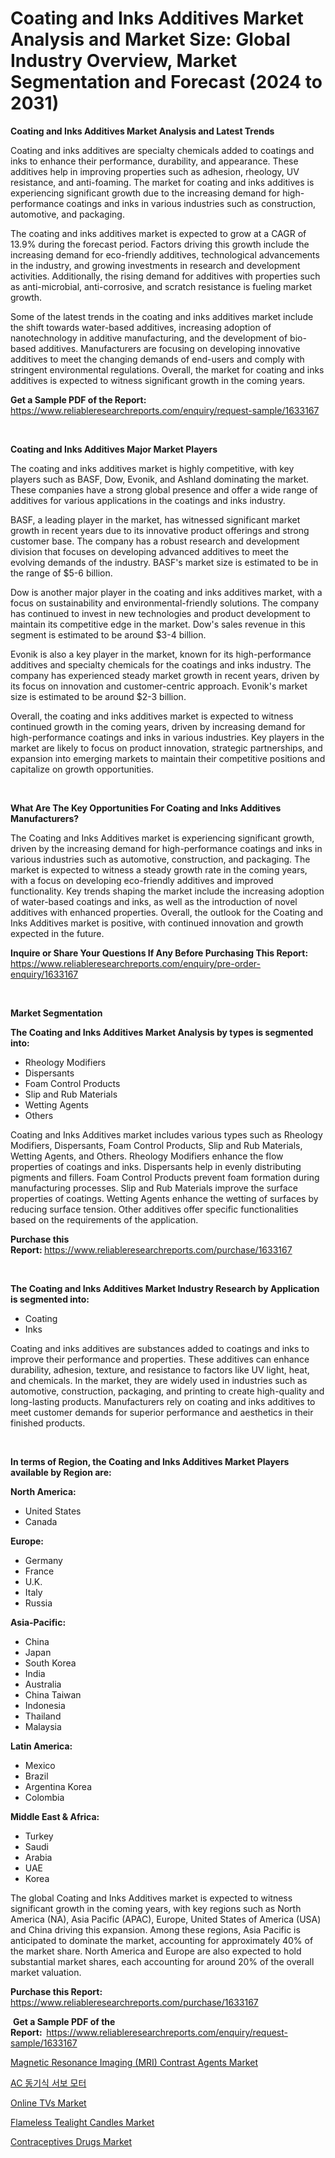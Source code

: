 <p><h1>Coating and Inks Additives Market Analysis and Market Size: Global Industry Overview, Market Segmentation and Forecast (2024 to 2031)</h1></p><p><strong>Coating and Inks Additives Market Analysis and Latest Trends</strong></p>
<p><p>Coating and inks additives are specialty chemicals added to coatings and inks to enhance their performance, durability, and appearance. These additives help in improving properties such as adhesion, rheology, UV resistance, and anti-foaming. The market for coating and inks additives is experiencing significant growth due to the increasing demand for high-performance coatings and inks in various industries such as construction, automotive, and packaging.</p><p>The coating and inks additives market is expected to grow at a CAGR of 13.9% during the forecast period. Factors driving this growth include the increasing demand for eco-friendly additives, technological advancements in the industry, and growing investments in research and development activities. Additionally, the rising demand for additives with properties such as anti-microbial, anti-corrosive, and scratch resistance is fueling market growth.</p><p>Some of the latest trends in the coating and inks additives market include the shift towards water-based additives, increasing adoption of nanotechnology in additive manufacturing, and the development of bio-based additives. Manufacturers are focusing on developing innovative additives to meet the changing demands of end-users and comply with stringent environmental regulations. Overall, the market for coating and inks additives is expected to witness significant growth in the coming years.</p></p>
<p><strong>Get a Sample PDF of the Report:&nbsp;</strong> <a href="https://www.reliableresearchreports.com/enquiry/request-sample/1633167">https://www.reliableresearchreports.com/enquiry/request-sample/1633167</a></p>
<p>&nbsp;</p>
<p><strong>Coating and Inks Additives Major Market Players</strong></p>
<p><p>The coating and inks additives market is highly competitive, with key players such as BASF, Dow, Evonik, and Ashland dominating the market. These companies have a strong global presence and offer a wide range of additives for various applications in the coatings and inks industry.</p><p>BASF, a leading player in the market, has witnessed significant market growth in recent years due to its innovative product offerings and strong customer base. The company has a robust research and development division that focuses on developing advanced additives to meet the evolving demands of the industry. BASF's market size is estimated to be in the range of $5-6 billion.</p><p>Dow is another major player in the coating and inks additives market, with a focus on sustainability and environmental-friendly solutions. The company has continued to invest in new technologies and product development to maintain its competitive edge in the market. Dow's sales revenue in this segment is estimated to be around $3-4 billion.</p><p>Evonik is also a key player in the market, known for its high-performance additives and specialty chemicals for the coatings and inks industry. The company has experienced steady market growth in recent years, driven by its focus on innovation and customer-centric approach. Evonik's market size is estimated to be around $2-3 billion.</p><p>Overall, the coating and inks additives market is expected to witness continued growth in the coming years, driven by increasing demand for high-performance coatings and inks in various industries. Key players in the market are likely to focus on product innovation, strategic partnerships, and expansion into emerging markets to maintain their competitive positions and capitalize on growth opportunities.</p></p>
<p>&nbsp;</p>
<p><strong>What Are The Key Opportunities For Coating and Inks Additives Manufacturers?</strong></p>
<p><p>The Coating and Inks Additives market is experiencing significant growth, driven by the increasing demand for high-performance coatings and inks in various industries such as automotive, construction, and packaging. The market is expected to witness a steady growth rate in the coming years, with a focus on developing eco-friendly additives and improved functionality. Key trends shaping the market include the increasing adoption of water-based coatings and inks, as well as the introduction of novel additives with enhanced properties. Overall, the outlook for the Coating and Inks Additives market is positive, with continued innovation and growth expected in the future.</p></p>
<p><strong>Inquire or Share Your Questions If Any Before Purchasing This Report:</strong> <a href="https://www.reliableresearchreports.com/enquiry/pre-order-enquiry/1633167">https://www.reliableresearchreports.com/enquiry/pre-order-enquiry/1633167</a></p>
<p>&nbsp;</p>
<p><strong>Market Segmentation</strong></p>
<p><strong>The Coating and Inks Additives Market Analysis by types is segmented into:</strong></p>
<p><ul><li>Rheology Modifiers</li><li>Dispersants</li><li>Foam Control Products</li><li>Slip and Rub Materials</li><li>Wetting Agents</li><li>Others</li></ul></p>
<p><p>Coating and Inks Additives market includes various types such as Rheology Modifiers, Dispersants, Foam Control Products, Slip and Rub Materials, Wetting Agents, and Others. Rheology Modifiers enhance the flow properties of coatings and inks. Dispersants help in evenly distributing pigments and fillers. Foam Control Products prevent foam formation during manufacturing processes. Slip and Rub Materials improve the surface properties of coatings. Wetting Agents enhance the wetting of surfaces by reducing surface tension. Other additives offer specific functionalities based on the requirements of the application.</p></p>
<p><strong>Purchase this Report:&nbsp;</strong><a href="https://www.reliableresearchreports.com/purchase/1633167">https://www.reliableresearchreports.com/purchase/1633167</a></p>
<p>&nbsp;</p>
<p><strong>The Coating and Inks Additives Market Industry Research by Application is segmented into:</strong></p>
<p><ul><li>Coating</li><li>Inks</li></ul></p>
<p><p>Coating and inks additives are substances added to coatings and inks to improve their performance and properties. These additives can enhance durability, adhesion, texture, and resistance to factors like UV light, heat, and chemicals. In the market, they are widely used in industries such as automotive, construction, packaging, and printing to create high-quality and long-lasting products. Manufacturers rely on coating and inks additives to meet customer demands for superior performance and aesthetics in their finished products.</p></p>
<p>&nbsp;</p>
<p><strong>In terms of Region, the Coating and Inks Additives Market Players available by Region are:</strong></p>
<p>
    <p> <strong> North America: </strong>
        <ul>
            <li>United States</li>
            <li>Canada</li>
        </ul>
        </p> 
    <p> <strong> Europe: </strong>
        <ul>
            <li>Germany</li>
            <li>France</li>
            <li>U.K.</li>
            <li>Italy</li>
            <li>Russia</li>
        </ul>
        </p> 
    <p> <strong> Asia-Pacific: </strong>
        <ul>
            <li>China</li>
            <li>Japan</li>
            <li>South Korea</li>
            <li>India</li>
            <li>Australia</li>
            <li>China Taiwan</li>
            <li>Indonesia</li>
            <li>Thailand</li>
            <li>Malaysia</li>
        </ul>
        </p> 
    <p> <strong> Latin America: </strong>
        <ul>
            <li>Mexico</li>
            <li>Brazil</li>
            <li>Argentina Korea</li>
            <li>Colombia</li>
        </ul>
        </p> 
    <p> <strong> Middle East & Africa: </strong>
        <ul>
            <li>Turkey</li>
            <li>Saudi</li>
            <li>Arabia</li>
            <li>UAE</li>
            <li>Korea</li>
        </ul>
    </p>
    </p>
<p><p>The global Coating and Inks Additives market is expected to witness significant growth in the coming years, with key regions such as North America (NA), Asia Pacific (APAC), Europe, United States of America (USA) and China driving this expansion. Among these regions, Asia Pacific is anticipated to dominate the market, accounting for approximately 40% of the market share. North America and Europe are also expected to hold substantial market shares, each accounting for around 20% of the overall market valuation.</p></p>
<p><strong>Purchase this Report: </strong><a href="https://www.reliableresearchreports.com/purchase/1633167">https://www.reliableresearchreports.com/purchase/1633167</a></p>
<p>&nbsp;<strong>Get a Sample PDF of the Report:&nbsp;&nbsp;</strong><a href="https://www.reliableresearchreports.com/enquiry/request-sample/1633167">https://www.reliableresearchreports.com/enquiry/request-sample/1633167</a></p>
<p><strong></strong></p>
<p><p><a href="https://sulfuric-clavicle-d39.notion.site/Magnetic-Resonance-Imaging-MRI-Contrast-Agents-Market-Provides-a-Comprehensive-Analysis-Including--aba99e7e4aee4b40ae5b9485fb3d5e04">Magnetic Resonance Imaging (MRI) Contrast Agents Market</a></p><p><a href="https://github.com/laholand/Market-Research-Report-List-2/blob/main/5777588186254.md">AC 동기식 서보 모터</a></p><p><a href="https://view.publitas.com/reportprime-1/online-tvs-market-size-global-industry-overview-market-segmentation-and-forecast-2024-to-2031/">Online TVs Market</a></p><p><a href="https://view.publitas.com/reportprime-1/flameless-tealight-candles-market-size-global-industry-overview-market-segmentation-and-forecast-2024-to-2031/">Flameless Tealight Candles Market</a></p><p><a href="https://automatic-knee-4c7.notion.site/Contraceptives-Drugs-Market-Research-Report-The-Key-To-Successful-Business-Strategy-Forecasted-for--62202f50ee764157ab57831c03e74695">Contraceptives Drugs Market</a></p></p>
